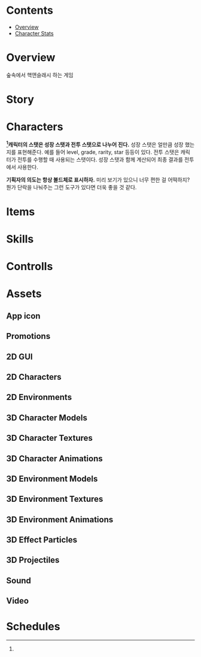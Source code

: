 # Contents

- [Overview](#overview)
- [Character Stats](#character-stats)

# Overview

숲속에서 핵앤슬래시 하는 게임

# Story

# Characters

**[^1]캐릭터의 스탯은 성장 스탯과 전투 스탯으로 나누어 진다.** 성장 스탯은
얼만큼 성장 했는지를 표현해준다. 예를 들어 level, grade, rarity, star
등등이 있다. 전투 스탯은 캐릭터가 전투를 수행할 때 사용되는
스탯이다. 성장 스탯과 함께 계산되어 최종 결과를 전투에서 사용한다.

**기획자의 의도는 항상 볼드체로 표시하자.** 미리 보기가 있으니 너무
편한 걸 어떡하지? 뭔가 단락을 나눠주는 그런 도구가 있다면 더욱 좋을 것
같다.

[^1]: 

# Items

# Skills

# Controlls

# Assets

## App icon

## Promotions

## 2D GUI

## 2D Characters

## 2D Environments

## 3D Character Models

## 3D Character Textures

## 3D Character Animations

## 3D Environment Models

## 3D Environment Textures

## 3D Environment Animations

## 3D Effect Particles

## 3D Projectiles

## Sound

## Video

# Schedules
